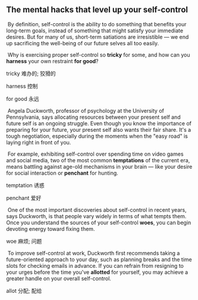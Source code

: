 ## The mental hacks that level up your self-control

​		By definition, self-control is the ability to do something that benefits your long-term goals, instead of something that might satisfy your immediate desires. But for many of us, short-term satiations are irresistible — we end up sacrificing the well-being of our future selves all too easily.

​		Why is exercising proper self-control so **tricky** for some, and how can you **harness** your own restraint **for good**?

tricky  难办的; 狡猾的

harness  控制

for good  永远

​		Angela Duckworth, professor of psychology at the University of Pennsylvania, says allocating resources between your present self and future self is an ongoing struggle. Even though you know the importance of preparing for your future, your present self also wants their fair share. It's a tough negotiation, especially during the moments when the "easy road" is laying right in front of you.

​		For example, exhibiting self-control over spending time on video games and social media, two of the most common **temptations** of the current era, means battling against age-old mechanisms in your brain — like your desire for social interaction or **penchant** for hunting.

temptation  诱惑

penchant  爱好

​		One of the most important discoveries about self-control in recent years, says Duckworth, is that people vary widely in terms of what tempts them. Once you understand the sources of your self-control **woes**, you can begin devoting energy toward fixing them.

woe  麻烦; 问题

​		To improve self-control at work, Duckworth first recommends taking a future-oriented approach to your day, such as planning breaks and the time slots for checking emails in advance. If you can refrain from resigning to your urges before the time you've **allotted** for yourself, you may achieve a greater handle on your overall self-control.

allot  分配; 配给